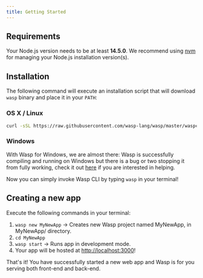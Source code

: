 ```yaml
---
title: Getting Started
---
```


## Requirements
Your Node.js version needs to be at least **14.5.0**. We recommend using
[nvm](https://github.com/nvm-sh/nvm) for managing your Node.js installation version(s).

## Installation
The following command will execute an installation script that will download `wasp` binary and place
it in your `PATH`:

### OS X / Linux
```bash
curl -sSL https://raw.githubusercontent.com/wasp-lang/wasp/master/waspc/tools/install.sh | sh
```

### Windows
With Wasp for Windows, we are almost there: Wasp is successfully compiling and running on Windows but there is a bug or two stopping it from fully working, check it out [here](https://github.com/wasp-lang/wasp/issues/48) if you are interested in helping.

Now you can simply invoke Wasp CLI by typing `wasp` in your terminal!

## Creating a new app
Execute the following commands in your terminal:
1. `wasp new MyNewApp` -> Creates new Wasp project named MyNewApp, in MyNewApp/ directory.
2. `cd MyNewApp`
3. `wasp start` -> Runs app in development mode.
4. Your app will be hosted at <http://localhost:3000>!

That's it! You have successfully started a new web app and Wasp is for you serving both front-end and back-end.
